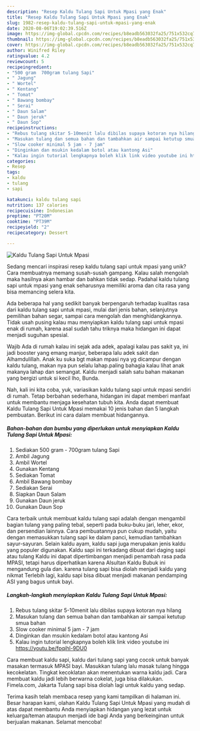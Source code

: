 ```yaml
---
description: "Resep Kaldu Tulang Sapi Untuk Mpasi yang Enak"
title: "Resep Kaldu Tulang Sapi Untuk Mpasi yang Enak"
slug: 1982-resep-kaldu-tulang-sapi-untuk-mpasi-yang-enak
date: 2020-08-06T19:02:39.516Z
image: https://img-global.cpcdn.com/recipes/b8eadb563032fa25/751x532cq70/kaldu-tulang-sapi-untuk-mpasi-foto-resep-utama.jpg
thumbnail: https://img-global.cpcdn.com/recipes/b8eadb563032fa25/751x532cq70/kaldu-tulang-sapi-untuk-mpasi-foto-resep-utama.jpg
cover: https://img-global.cpcdn.com/recipes/b8eadb563032fa25/751x532cq70/kaldu-tulang-sapi-untuk-mpasi-foto-resep-utama.jpg
author: Winifred Riley
ratingvalue: 4.2
reviewcount: 5
recipeingredient:
- "500 gram  700gram tulang Sapi"
- " Jagung"
- " Wortel"
- " Kentang"
- " Tomat"
- " Bawang bombay"
- " Serai"
- " Daun Salam"
- " Daun jeruk"
- " Daun Sop"
recipeinstructions:
- "Rebus tulang skitar 5-10menit lalu dibilas supaya kotoran nya hilang"
- "Masukan tulang dan semua bahan dan tambahkan air sampai ketutup smua bahan"
- "Slow cooker minimal 5 jam - 7 jam"
- "Dinginkan dan msukin kedalam botol atau kantong Asi"
- "Kalau ingin tutorial lengkapnya boleh klik link video youtube ini https://youtu.be/fpqihl-9DU0"
categories:
- Resep
tags:
- kaldu
- tulang
- sapi

katakunci: kaldu tulang sapi 
nutrition: 137 calories
recipecuisine: Indonesian
preptime: "PT20M"
cooktime: "PT39M"
recipeyield: "2"
recipecategory: Dessert

---
```



![Kaldu Tulang Sapi Untuk Mpasi](https://img-global.cpcdn.com/recipes/b8eadb563032fa25/751x532cq70/kaldu-tulang-sapi-untuk-mpasi-foto-resep-utama.jpg)

Sedang mencari inspirasi resep kaldu tulang sapi untuk mpasi yang unik? Cara membuatnya memang susah-susah gampang. Kalau salah mengolah maka hasilnya akan hambar dan bahkan tidak sedap. Padahal kaldu tulang sapi untuk mpasi yang enak seharusnya memiliki aroma dan cita rasa yang bisa memancing selera kita.

Ada beberapa hal yang sedikit banyak berpengaruh terhadap kualitas rasa dari kaldu tulang sapi untuk mpasi, mulai dari jenis bahan, selanjutnya pemilihan bahan segar, sampai cara mengolah dan menghidangkannya. Tidak usah pusing kalau mau menyiapkan kaldu tulang sapi untuk mpasi enak di rumah, karena asal sudah tahu triknya maka hidangan ini dapat menjadi suguhan spesial.

Wajib Ada di rumah kalau ini sejak ada adek, apalagi kalau pas sakit ya, ini jadi booster yang emang manjur, beberapa lalu adek sakit dan Alhamdulillah. Anak ku suka bgt makan mpasi nya yg dicampur dengan kaldu tulang, makan nya pun selalu lahap.paling bahagia kalau lihat anak makanya lahap dan semangat. Kaldu menjadi salah satu bahan makanan yang bergizi untuk si kecil lho, Bunda.


Nah, kali ini kita coba, yuk, variasikan kaldu tulang sapi untuk mpasi sendiri di rumah. Tetap berbahan sederhana, hidangan ini dapat memberi manfaat untuk membantu menjaga kesehatan tubuh kita. Anda dapat membuat Kaldu Tulang Sapi Untuk Mpasi memakai 10 jenis bahan dan 5 langkah pembuatan. Berikut ini cara dalam membuat hidangannya.

<!--inarticleads1-->

##### Bahan-bahan dan bumbu yang diperlukan untuk menyiapkan Kaldu Tulang Sapi Untuk Mpasi:

1. Sediakan 500 gram - 700gram tulang Sapi
1. Ambil  Jagung
1. Ambil  Wortel
1. Gunakan  Kentang
1. Sediakan  Tomat
1. Ambil  Bawang bombay
1. Sediakan  Serai
1. Siapkan  Daun Salam
1. Gunakan  Daun jeruk
1. Gunakan  Daun Sop


Cara terbaik untuk membuat kaldu tulang sapi adalah dengan mengambil bagian tulang yang paling tebal, seperti pada buku-buku jari, leher, ekor, dan persendian lainnya. Cara pembuatannya pun cukup mudah, yaitu dengan memasukkan tulang sapi ke dalam panci, kemudian tambahkan sayur-sayuran. Selain kaldu ayam, kaldu sapi juga merupakan jenis kaldu yang populer digunakan. Kaldu sapi ini terkadang dibuat dari daging sapi atau tulang Kaldu ini dapat dipertimbangan menjadi penambah rasa pada MPASI, tetapi harus diperhatikan karena Alsultan Kaldu Bubuk ini mengandung gula dan. karena tulang sapi bisa diolah menjadi kaldu yang nikmat Terlebih lagi, kaldu sapi bisa dibuat menjadi makanan pendamping ASI yang bagus untuk bayi. 

<!--inarticleads2-->

##### Langkah-langkah menyiapkan Kaldu Tulang Sapi Untuk Mpasi:

1. Rebus tulang skitar 5-10menit lalu dibilas supaya kotoran nya hilang
1. Masukan tulang dan semua bahan dan tambahkan air sampai ketutup smua bahan
1. Slow cooker minimal 5 jam - 7 jam
1. Dinginkan dan msukin kedalam botol atau kantong Asi
1. Kalau ingin tutorial lengkapnya boleh klik link video youtube ini https://youtu.be/fpqihl-9DU0


Cara membuat kaldu sapi, kaldu dari tulang sapi yang cocok untuk banyak masakan termasuk MPASI bayi. Masukkan tulang lalu masak tulang hingga kecokelatan. Tingkat kecoklatan akan menentukan warna kaldu jadi. Cara membuat kaldu jadi lebih berwarna cokelat, juga bisa dilakukan. Fimela.com, Jakarta Tulang sapi bisa diolah lagi untuk kaldu yang sedap. 

Terima kasih telah membaca resep yang kami tampilkan di halaman ini. Besar harapan kami, olahan Kaldu Tulang Sapi Untuk Mpasi yang mudah di atas dapat membantu Anda menyiapkan hidangan yang lezat untuk keluarga/teman ataupun menjadi ide bagi Anda yang berkeinginan untuk berjualan makanan. Selamat mencoba!
